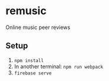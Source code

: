 # remusic
Online music peer reviews

## Setup

1. `npm install`
2. In another terminal: `npm run webpack`
3. `firebase serve`
